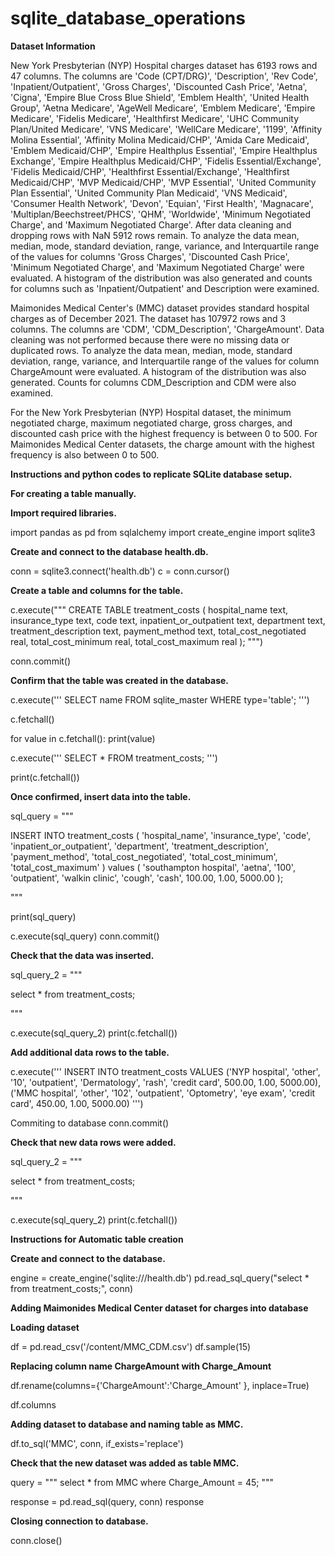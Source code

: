 # sqlite_database_operations

**Dataset Information**

New York Presbyterian (NYP) Hospital charges dataset has 6193 rows and 47 columns. The columns are 'Code (CPT/DRG)', 'Description', 'Rev Code', 'Inpatient/Outpatient', 'Gross Charges', 'Discounted Cash Price', 'Aetna', 'Cigna', 'Empire Blue Cross Blue Shield', 'Emblem Health', 'United Health Group', 'Aetna Medicare', 'AgeWell Medicare', 'Emblem Medicare', 'Empire Medicare', 'Fidelis Medicare', 'Healthfirst Medicare', 'UHC Community Plan/United Medicare', 'VNS Medicare', 'WellCare Medicare', '1199', 'Affinity Molina Essential', 'Affinity Molina Medicaid/CHP', 'Amida Care Medicaid', 'Emblem Medicaid/CHP', 'Empire Healthplus Essential', 'Empire Healthplus Exchange', 'Empire Healthplus Medicaid/CHP', 'Fidelis Essential/Exchange', 'Fidelis Medicaid/CHP', 'Healthfirst Essential/Exchange', 'Healthfirst Medicaid/CHP', 'MVP Medicaid/CHP', 'MVP Essential', 'United Community Plan Essential', 'United Community Plan Medicaid', 'VNS Medicaid', 'Consumer Health Network', 'Devon', 'Equian', 'First Health', 'Magnacare', 'Multiplan/Beechstreet/PHCS', 'QHM', 'Worldwide', 'Minimum Negotiated Charge', and 'Maximum Negotiated Charge'. After data cleaning and dropping rows with NaN 5912 rows remain. To analyze the data mean, median, mode, standard deviation, range, variance, and Interquartile range of the values for columns 'Gross Charges', 'Discounted Cash Price', 'Minimum Negotiated Charge', and 'Maximum Negotiated Charge' were evaluated. A histogram of the distribution was also generated and counts for columns such as 'Inpatient/Outpatient' and Description were examined.

Maimonides Medical Center's (MMC) dataset provides standard hospital charges as of December 2021. The dataset has 107972 rows and 3 columns. The columns are 'CDM', 'CDM_Description', 'ChargeAmount'. Data cleaning was not performed because there were no missing data or duplicated rows. To analyze the data mean, median, mode, standard deviation, range, variance, and Interquartile range of the values for column ChargeAmount were evaluated. A histogram of the distribution was also generated. Counts for columns CDM_Description and CDM were also examined.

For the New York Presbyterian (NYP) Hospital dataset, the minimum negotiated charge, maximum negotiated charge, gross charges, and discounted cash price with the highest frequency is between 0 to 500. For Maimonides Medical Center datasets, the charge amount with the highest frequency is also between 0 to 500.

**Instructions and python codes to replicate SQLite database setup.**

**For creating a table manually.**

**Import required libraries.**

import pandas as pd 
from sqlalchemy import create_engine
import sqlite3


**Create and connect to the database health.db.**

conn = sqlite3.connect('health.db')
c = conn.cursor()

**Create a table and columns for the table.**

c.execute("""
            CREATE TABLE treatment_costs
                (
                    hospital_name text,
                    insurance_type text,
                    code text,
                    inpatient_or_outpatient text,
                    department text,
                    treatment_description text,
                    payment_method text,
                    total_cost_negotiated real,
                    total_cost_minimum real,
                    total_cost_maximum real
                );
          """)


conn.commit()


**Confirm that the table was created in the database.**

c.execute('''
  SELECT name
  FROM sqlite_master
  WHERE type='table';
  ''')


c.fetchall()


for value in c.fetchall():
    print(value)


c.execute('''
  SELECT * FROM treatment_costs;
''')


print(c.fetchall())


**Once confirmed, insert data into the table.**

sql_query = """


INSERT INTO treatment_costs (
  'hospital_name',
  'insurance_type',
  'code',
  'inpatient_or_outpatient',
  'department',
  'treatment_description',
  'payment_method',
  'total_cost_negotiated',
  'total_cost_minimum',
  'total_cost_maximum'
  )
  values (
    'southampton hospital',
    'aetna',
    '100',
    'outpatient',
    'walkin clinic',
    'cough',
    'cash',
    100.00,
    1.00,
    5000.00
  );


"""


print(sql_query)


c.execute(sql_query)
conn.commit()


**Check that the data was inserted.**

sql_query_2 = """


select *
from treatment_costs;


"""


c.execute(sql_query_2)
print(c.fetchall())

**Add additional data rows to the table.**

c.execute('''
    INSERT INTO treatment_costs
    VALUES
        ('NYP hospital',
        'other',
        '10',
        'outpatient',
        'Dermatology',
        'rash',
        'credit card',
        500.00,
        1.00,
        5000.00),
        ('MMC hospital',
        'other',
        '102',
        'outpatient',
        'Optometry',
        'eye exam',
        'credit card',
        450.00,
        1.00,
        5000.00)
      ''')

Commiting to database
conn.commit()


**Check that new data rows were added.**

sql_query_2 = """


select *
from treatment_costs;


"""


c.execute(sql_query_2)
print(c.fetchall())


**Instructions for Automatic table creation**


**Create and connect to the database.**


engine = create_engine('sqlite:///health.db')
pd.read_sql_query("select * from treatment_costs;", conn)


**Adding Maimonides Medical Center dataset for charges into database**


**Loading dataset**


df = pd.read_csv('/content/MMC_CDM.csv')
df.sample(15)


**Replacing column name ChargeAmount with Charge_Amount**

df.rename(columns={'ChargeAmount':'Charge_Amount'
            }, inplace=True)

df.columns


**Adding dataset to database and naming table as MMC.**

df.to_sql('MMC', conn, if_exists='replace')


**Check that the new dataset was added as table MMC.**


query = """
  select *
  from MMC
  where Charge_Amount = 45;
"""


response = pd.read_sql(query, conn)
response


**Closing connection to database.**


conn.close()
